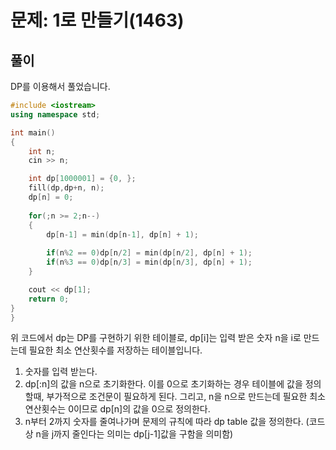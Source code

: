 # 문제: 1로 만들기(1463)


## 풀이

DP를 이용해서 풀었습니다.

```cpp
#include <iostream>
using namespace std;

int main()
{
    int n;
    cin >> n;

    int dp[1000001] = {0, };
    fill(dp,dp+n, n);
    dp[n] = 0;
    
    for(;n >= 2;n--)
    {   
        dp[n-1] = min(dp[n-1], dp[n] + 1);
        
        if(n%2 == 0)dp[n/2] = min(dp[n/2], dp[n] + 1);
        if(n%3 == 0)dp[n/3] = min(dp[n/3], dp[n] + 1);
    }

    cout << dp[1];
    return 0;
}
}
```
위 코드에서 dp는 DP를 구현하기 위한 테이블로, dp[i]는 입력 받은 숫자 n을 i로 만드는데 필요한 최소 연산횟수를 저장하는 테이블입니다.

1. 숫자를 입력 받는다.
2. dp[:n]의 값을 n으로 초기화한다. 이를 0으로 초기화하는 경우 테이블에 값을 정의할때, 부가적으로 조건문이 필요하게 된다. 그리고, n을 n으로 만드는데 필요한 최소 연산횟수는 0이므로 dp[n]의 값을 0으로 정의한다. 
3. n부터 2까지 숫자를 줄여나가며 문제의 규칙에 따라 dp table 값을 정의한다. (코드 상 n을 j까지 줄인다는 의미는 dp[j-1]값을 구함을 의미함)
